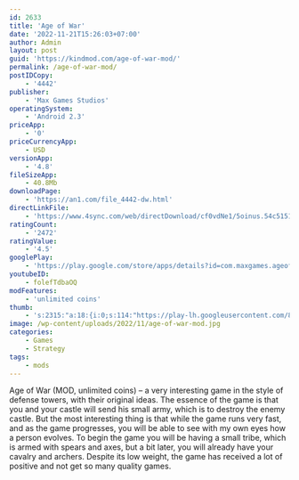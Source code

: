 ```yaml
---
id: 2633
title: 'Age of War'
date: '2022-11-21T15:26:03+07:00'
author: Admin
layout: post
guid: 'https://kindmod.com/age-of-war-mod/'
permalink: /age-of-war-mod/
postIDCopy:
    - '4442'
publisher:
    - 'Max Games Studios'
operatingSystem:
    - 'Android 2.3'
priceApp:
    - '0'
priceCurrencyApp:
    - USD
versionApp:
    - '4.8'
fileSizeApp:
    - 40.8Mb
downloadPage:
    - 'https://an1.com/file_4442-dw.html'
directLinkFile:
    - 'https://www.4sync.com/web/directDownload/cf0vdNe1/5oinus.54c5151fbf7580c02d335f95a2ed217e'
ratingCount:
    - '2472'
ratingValue:
    - '4.5'
googlePlay:
    - 'https://play.google.com/store/apps/details?id=com.maxgames.ageofwar1'
youtubeID:
    - folefTdbaOQ
modFeatures:
    - 'unlimited coins'
thumb:
    - 's:2315:"a:18:{i:0;s:114:"https://play-lh.googleusercontent.com/85VAzGL-C9Bp0RcmBS-JpJaNLgh-_dPdC5-PVpvZoK7dodnqaCQD5oNCNzGuMSXiQA=w526-h296";i:1;s:116:"https://play-lh.googleusercontent.com/6bDGMi74bWRm82oNTtKkSJqV618dJ7yszY8m4TpWjkYspzzHgzLH-ghRsgo8QXl7Spyp=w526-h296";i:2;s:116:"https://play-lh.googleusercontent.com/07Ex7WOWh192YFAFdhutiOpjJ-3URT9FwIF1nLef6twdiiztkDrI41FtPF6ArAShqROE=w526-h296";i:3;s:116:"https://play-lh.googleusercontent.com/DvYGbcbEgCzyvH-qsdEKFR2j11ExUcbP5xntZrmAnZo6HNLzgoflOwe1_FUW5XoGlZLe=w526-h296";i:4;s:115:"https://play-lh.googleusercontent.com/uoz4NKgoQVYBmxGpZ0mbofda-Z2dVcMAWgSEH8nxMF4roGOLerUd7E7_Gfn-fnAC6nI=w526-h296";i:5;s:115:"https://play-lh.googleusercontent.com/Sj9FsaqnX_ZF4RfxMs5qfTf0lwMTIUuKaotF6tDRWCj0AHUa87hJIuP0f2NLVoVIAuk=w526-h296";i:6;s:114:"https://play-lh.googleusercontent.com/bvysOgNPzVGnljn3ItO9sPp0vgE-KcoY52ARp6KVPGZMpjDpurSzbX1osu-e6MM9EQ=w526-h296";i:7;s:114:"https://play-lh.googleusercontent.com/s14u_wJSY5uvozTtGSCEg4MsX4wOyvEHeBarD72MsovU0jD34mbnOUB6Hpy-J51Heg=w526-h296";i:8;s:114:"https://play-lh.googleusercontent.com/SaNSqp55GSkwu7d7vyVy3i2sVlXcFmb6_iSYUZu0f8P4G_uHC1NOXh9CtdzA8jgvHA=w526-h296";i:9;s:116:"https://play-lh.googleusercontent.com/ZL_RPwXPzXWhyXsbXrwJhzFoiINzplXeGaYH1tqPLyQw8EbeQq0p8Du646AG0Ash3fso=w526-h296";i:10;s:114:"https://play-lh.googleusercontent.com/e4cQa1uy_pwU4wlCnWgLT5KZy-Se8N24078cOPd3YF6RgVYQPytvJAbxZGbHuSx3jA=w526-h296";i:11;s:115:"https://play-lh.googleusercontent.com/61Ft7xO2q17erF1JVtHNrRNbnlXWthkjCHZ9kgWjE929tEFX9lVmTm26ipTFGwZ25ko=w526-h296";i:12;s:114:"https://play-lh.googleusercontent.com/FlMpV8-pM7ngdItmz8_XM2_CPcMqVGI_ggMgq1GkJvxoMLx-XWf3kOmGRug81xJmUQ=w526-h296";i:13;s:115:"https://play-lh.googleusercontent.com/skChfzO8q-OjLm1kheza574zbYKA5y8HBmdwR4qfATUoey7304t8tjKMM31wZWZvHWI=w526-h296";i:14;s:114:"https://play-lh.googleusercontent.com/AiA-QcLOpTcrw_0Axqi4pbCfmd1izNju0gYbFem457q6Vd3ZrBFpV99gx56KlGg07g=w526-h296";i:15;s:114:"https://play-lh.googleusercontent.com/Vi77pNPt56_cscKFbfELelBGrVoysCwoQ-Cm1VMYWajS2LvcOu4M6dI4ynmRUBPPZQ=w526-h296";i:16;s:116:"https://play-lh.googleusercontent.com/EkFHF3RJEj1nr-GirAK79FIpbJ1_tg9k0KMC9hURmPxlwNXoZ2qx-_YUFXyQApSWCA7X=w526-h296";i:17;s:114:"https://play-lh.googleusercontent.com/JAmxQb07BfOMlkarpebuhanRMuB3mF-hQDyBQ10UKDJu1bMiBJIMip_WDdMN7PoXzg=w526-h296";}";'
image: /wp-content/uploads/2022/11/age-of-war-mod.jpg
categories:
    - Games
    - Strategy
tags:
    - mods
---
```


Age of War (MOD, unlimited coins) – a very interesting game in the style of defense towers, with their original ideas. The essence of the game is that you and your castle will send his small army, which is to destroy the enemy castle. But the most interesting thing is that while the game runs very fast, and as the game progresses, you will be able to see with my own eyes how a person evolves. To begin the game you will be having a small tribe, which is armed with spears and axes, but a bit later, you will already have your cavalry and archers. Despite its low weight, the game has received a lot of positive and not get so many quality games.
